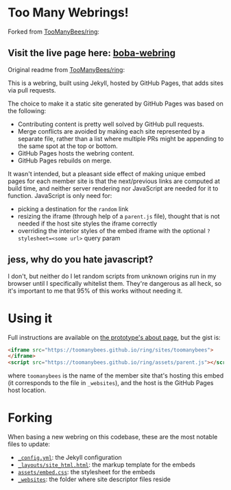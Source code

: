 # Too Many Webrings!

Forked from [TooManyBees/ring](https://github.com/TooManyBees/ring):

## Visit the live page here: [boba-webring](https://nanufucker.github.io/boba-webring/)

Original readme from [TooManyBees/ring](https://github.com/TooManyBees/ring):

This is a webring, built using Jekyll, hosted by GitHub Pages, that adds sites via pull requests.

The choice to make it a static site generated by GitHub Pages was based on the following:

* Contributing content is pretty well solved by GitHub pull requests.
* Merge conflicts are avoided by making each site represented by a separate file, rather than a list where multiple PRs might be appending to the same spot at the top or bottom.
* GitHub Pages hosts the webring content.
* GitHub Pages rebuilds on merge.

It wasn't intended, but a pleasant side effect of making unique embed pages for each member site is that the next/previous links are computed at build time, and neither server rendering nor JavaScript are needed for it to function. JavaScript is only need for:

* picking a destination for the `random` link
* resizing the iframe (through help of a `parent.js` file), thought that is not needed if the host site styles the iframe correctly
* overriding the interior styles of the embed iframe with the optional `?stylesheet=<some url>` query param

## jess, why do you hate javascript?

I don't, but neither do I let random scripts from unknown origins run in my browser until I specifically whitelist them. They're dangerous as all heck, so it's important to me that 95% of this works without needing it.

# Using it

Full instructions are available on [the prototype's about page](https://toomanybees.github.io/ring/about), but the gist is:

```html
<iframe src="https://toomanybees.github.io/ring/sites/toomanybees">
</iframe>
<script src="https://toomanybees.github.io/ring/assets/parent.js"></script>
```

where `toomanybees` is the name of the member site that's hosting this embed (it corresponds to the file in `_websites`), and the host is the GitHub Pages host location.

# Forking

When basing a new webring on this codebase, these are the most notable files to update:

* [`_config.yml`](_config.yml): the Jekyll configuration
* [`_layouts/site_html.html`](_layouts/site_html.html): the markup template for the embeds
* [`assets/embed.css`](assets/embed.css): the stylesheet for the embeds
* [`_websites`](_websites): the folder where site descriptor files reside
